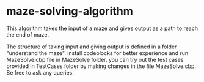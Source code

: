 # maze-solving-algorithm
This algorithm takes the input of a maze and gives output as a path to reach the end of maze.

The structure of taking input and giving output is defined in a folder "understand the maze". 
install codeblocks for better experience and run MazeSolve.cbp file in MazeSolve folder.
you can try out the test cases provided in TestCases folder by making changes in the file MazeSolve.cbp.
Be free to ask any queries.
